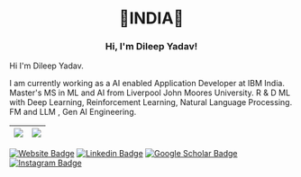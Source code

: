 <h1 align="center">
👋INDIA👋

 
 <br> 

</h1>

<h3 align="center">
 Hi, I'm Dileep Yadav!
 
</h3

Hi I'm Dileep Yadav.

I am currently working as a AI enabled Application Developer at IBM India. Master's  MS in ML and AI from Liverpool John Moores University.
R & D ML with Deep Learning, Reinforcement Learning, Natural Language Processing. FM and LLM , Gen AI Engineering. 


| <a href="https://github.com/dileep66yadav">  <img align="center" src="https://github-readme-stats.vercel.app/api?username=dileep66yadav&&show_icons=true&theme=tokyonight&count_private=true" /> </a> | <a href="https://github.com/dileep66yadav">  <img align="center" src="https://github-readme-stats.vercel.app/api/top-langs/?username=dileep66yadav&layout=compact&theme=dark&exclude_repo=dileep66yadav,dileep66yadav.github.io,Papers-books-and-blogs,vscode-settings,VRAG,MIPS-verilog,lqvae,Dockerfiles,word-embeddings-domain-transfer,deep-learning-bias-correction,adversarial-attack-and-defense,neural-nets-from-scratch,simple-machine-learning-classifiers,brain-tumor-detection,video-lecture-summarization,data-structures-assignments&real-time-visual-respiration-rate-estimation-with-dynamic-scene-adaptation,generative-models,C-compiler,crystal-ball-interface,Greyscale-image-compression&langs_count=8" /></a> |
| ------------- | ------------- |

[![Website Badge](https://img.shields.io/badge/Mayank_Mishra-47CCCC?style=flat&logo=Google-Chrome&logoColor=white&link=https://github.com/dileep66yadav/)](https://github.com/dileep66yadav)
[![Linkedin Badge](https://img.shields.io/badge/Mayank_Mishra-blue?style=flat&logo=Linkedin&logoColor=white&link=https://www.linkedin.com/in/in-dileep/)](https://www.linkedin.com/in/in-dileep/)
[![Google Scholar Badge](https://img.shields.io/badge/Mayank_Mishra-4285f4?style=flat&logo=Google-Scholar&logoColor=white&link=https://scholar.google.com/citations?user=YsbtW6cAAAAJ&hl=en)](https://scholar.google.com/citations?user=YsbtW6cAAAAJ&hl=en)
[![Instagram Badge](https://img.shields.io/badge/@asuna_fps.mayank-purple?style=flat&logo=instagram&logoColor=white&link=https://www.linkedin.com/in/in-dileep/)](https://www.linkedin.com/in/in-dileep/)


